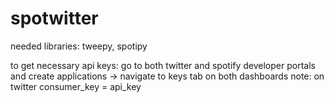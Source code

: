 # spotwitter

needed libraries:
tweepy, spotipy

to get necessary api keys: 
go to both twitter and spotify developer portals and create applications -> navigate to keys tab on both dashboards
        note: on twitter consumer_key = api_key

